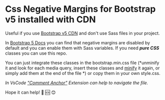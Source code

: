 # Css Negative Margins for Bootstrap v5 installed with CDN

Useful if you use [Bootstrap v5 CDN](https://getbootstrap.com/docs/5.2/getting-started/introduction/#cdn-links) and don't use Sass files in your project. 

In [Bootstrap 5 Docs](https://getbootstrap.com/docs/5.0/utilities/spacing/#negative-margins) you can find that negative margins are disabled by default and you can enable them with Sass variables.
If you need ***pure CSS*** classes you can use this repo.

You can just integrate these classes in the bootstrap.min.css file (*unminify it and look for each media query, insert these classes and [minify](https://www.cleancss.com/css-minify/) it again, or simply add them at the end of the file *) or copy them in your own style.css.


*In VsCode ["Comment Anchor"](https://marketplace.visualstudio.com/items?itemName=ExodiusStudios.comment-anchors) Extension can help to navigate the file.*

Hope it can help! :gift: :sos: :blush:
